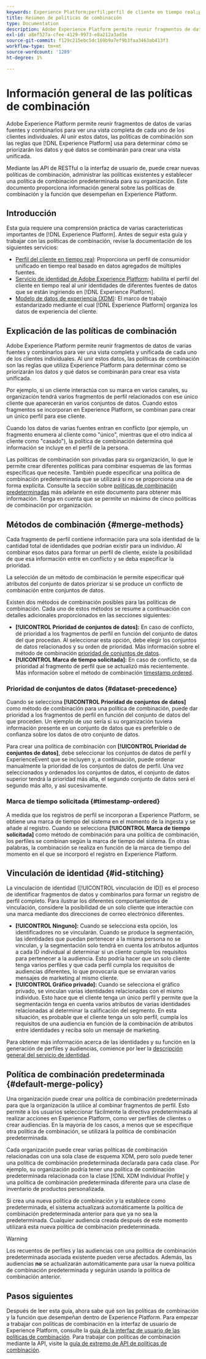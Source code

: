 ```yaml
---
keywords: Experience Platform;perfil;perfil de cliente en tiempo real;políticas de combinación;IU;interfaz de usuario;marca de tiempo ordenada;prioridad de conjuntos de datos
title: Resumen de políticas de combinación
type: Documentation
description: Adobe Experience Platform permite reunir fragmentos de datos de varias fuentes y combinarlos para ver una vista completa de cada cliente. Al unir estos datos, las políticas de combinación son las reglas que utiliza Experience Platform para determinar cómo se priorizarán los datos y qué datos se combinarán para crear la vista unificada.
exl-id: a8ef527a-cfee-4129-9973-e8a212a3ad1e
source-git-commit: f129c215ebc5dc169b9a7ef9b3faa3463ab413f3
workflow-type: tm+mt
source-wordcount: '1289'
ht-degree: 1%

---
```


# Información general de las políticas de combinación

Adobe Experience Platform permite reunir fragmentos de datos de varias fuentes y combinarlos para ver una vista completa de cada uno de los clientes individuales. Al unir estos datos, las políticas de combinación son las reglas que [!DNL Experience Platform] usa para determinar cómo se priorizarán los datos y qué datos se combinarán para crear una vista unificada.

Mediante las API de RESTful o la interfaz de usuario de, puede crear nuevas políticas de combinación, administrar las políticas existentes y establecer una política de combinación predeterminada para su organización. Este documento proporciona información general sobre las políticas de combinación y la función que desempeñan en Experience Platform.

## Introducción

Esta guía requiere una comprensión práctica de varias características importantes de [!DNL Experience Platform]. Antes de seguir esta guía y trabajar con las políticas de combinación, revise la documentación de los siguientes servicios:

* [Perfil del cliente en tiempo real](../home.md): Proporciona un perfil de consumidor unificado en tiempo real basado en datos agregados de múltiples fuentes.
* [Servicio de identidad de Adobe Experience Platform](../../identity-service/home.md): habilita el perfil del cliente en tiempo real al unir identidades de diferentes fuentes de datos que se están ingiriendo en [!DNL Experience Platform].
* [Modelo de datos de experiencia (XDM)](../../xdm/home.md): El marco de trabajo estandarizado mediante el cual [!DNL Experience Platform] organiza los datos de experiencia del cliente.

## Explicación de las políticas de combinación

Adobe Experience Platform permite reunir fragmentos de datos de varias fuentes y combinarlos para ver una vista completa y unificada de cada uno de los clientes individuales. Al unir estos datos, las políticas de combinación son las reglas que utiliza Experience Platform para determinar cómo se priorizarán los datos y qué datos se combinarán para crear esa vista unificada.

Por ejemplo, si un cliente interactúa con su marca en varios canales, su organización tendrá varios fragmentos de perfil relacionados con ese único cliente que aparecerán en varios conjuntos de datos. Cuando estos fragmentos se incorporan en Experience Platform, se combinan para crear un único perfil para ese cliente.

Cuando los datos de varias fuentes entran en conflicto (por ejemplo, un fragmento enumera al cliente como &quot;único&quot;, mientras que el otro indica al cliente como &quot;casado&quot;), la política de combinación determina qué información se incluye en el perfil de la persona.

Las políticas de combinación son privadas para su organización, lo que le permite crear diferentes políticas para combinar esquemas de las formas específicas que necesite. También puede especificar una política de combinación predeterminada que se utilizará si no se proporciona una de forma explícita. Consulte la sección sobre [políticas de combinación predeterminadas](#default-merge-policy) más adelante en este documento para obtener más información. Tenga en cuenta que se permite un máximo de cinco políticas de combinación por organización.

## Métodos de combinación {#merge-methods}

Cada fragmento de perfil contiene información para una sola identidad de la cantidad total de identidades que podrían existir para un individuo. Al combinar esos datos para formar un perfil de cliente, existe la posibilidad de que esa información entre en conflicto y se deba especificar la prioridad.

La selección de un método de combinación le permite especificar qué atributos del conjunto de datos priorizar si se produce un conflicto de combinación entre conjuntos de datos.

Existen dos métodos de combinación posibles para las políticas de combinación. Cada uno de estos métodos se resume a continuación con detalles adicionales proporcionados en las secciones siguientes:

* **[!UICONTROL Prioridad de conjuntos de datos]:** En caso de conflicto, dé prioridad a los fragmentos de perfil en función del conjunto de datos del que procedan. Al seleccionar esta opción, debe elegir los conjuntos de datos relacionados y su orden de prioridad. Más información sobre el método de combinación [prioridad de conjuntos de datos](#dataset-precedence).
* **[!UICONTROL Marca de tiempo solicitada]:** En caso de conflicto, se da prioridad al fragmento de perfil que se actualizó más recientemente. Más información sobre el método de combinación [timestamp ordered](#timestamp-ordered).

### Prioridad de conjuntos de datos {#dataset-precedence}

Cuando se selecciona **[!UICONTROL Prioridad de conjuntos de datos]** como método de combinación para una política de combinación, puede dar prioridad a los fragmentos de perfil en función del conjunto de datos del que proceden. Un ejemplo de uso sería si su organización tuviera información presente en un conjunto de datos que es preferible o de confianza sobre los datos de otro conjunto de datos.

Para crear una política de combinación con **[!UICONTROL Prioridad de conjuntos de datos]**, debe seleccionar los conjuntos de datos de perfil y ExperienceEvent que se incluyen y, a continuación, puede ordenar manualmente la prioridad de los conjuntos de datos de perfil. Una vez seleccionados y ordenados los conjuntos de datos, el conjunto de datos superior tendrá la prioridad más alta, el segundo conjunto de datos será el segundo más alto, y así sucesivamente.

### Marca de tiempo solicitada {#timestamp-ordered}

A medida que los registros de perfil se incorporan a Experience Platform, se obtiene una marca de tiempo del sistema en el momento de la ingesta y se añade al registro. Cuando se selecciona **[!UICONTROL Marca de tiempo solicitada]** como método de combinación para una política de combinación, los perfiles se combinan según la marca de tiempo del sistema. En otras palabras, la combinación se realiza en función de la marca de tiempo del momento en el que se incorporó el registro en Experience Platform.

## Vinculación de identidad {#id-stitching}

La vinculación de identidad ([!UICONTROL vinculación de ID]) es el proceso de identificar fragmentos de datos y combinarlos para formar un registro de perfil completo. Para ilustrar los diferentes comportamientos de vinculación, considere la posibilidad de un solo cliente que interactúe con una marca mediante dos direcciones de correo electrónico diferentes.

* **[!UICONTROL Ninguno]:** Cuando se selecciona esta opción, los identificadores no se vincularán. Cuando se produce la segmentación, las identidades que puedan pertenecer a la misma persona no se vinculan, y la segmentación solo tendrá en cuenta los atributos adjuntos a cada ID individual al determinar si un cliente cumple los requisitos para pertenecer a la audiencia. Esto podría hacer que un solo cliente tenga varios perfiles y que cada perfil cumpla los requisitos de audiencias diferentes, lo que provocaría que se enviaran varios mensajes de marketing al mismo cliente.
* **[!UICONTROL Gráfico privado]:** Cuando se selecciona el gráfico privado, se vinculan varias identidades relacionadas con el mismo individuo. Esto hace que el cliente tenga un único perfil y permite que la segmentación tenga en cuenta varios atributos de varias identidades relacionadas al determinar la calificación del segmento. En esta situación, es probable que el cliente tenga un solo perfil, cumpla los requisitos de una audiencia en función de la combinación de atributos entre identidades y reciba solo un mensaje de marketing.

Para obtener más información acerca de las identidades y su función en la generación de perfiles y audiencias, comience por leer la [descripción general del servicio de identidad](../../identity-service/home.md).

## Política de combinación predeterminada {#default-merge-policy}

Una organización puede crear una política de combinación predeterminada para que la organización la utilice al combinar fragmentos de perfil. Esto permite a los usuarios seleccionar fácilmente la directiva predeterminada al realizar acciones en Experience Platform, como ver perfiles de clientes o crear audiencias. En la mayoría de los casos, a menos que se especifique otra política de combinación, se utilizará la política de combinación predeterminada.

Cada organización puede crear varias políticas de combinación relacionadas con una sola clase de esquema XDM, pero solo puede tener una política de combinación predeterminada declarada para cada clase. Por ejemplo, su organización podría tener una política de combinación predeterminada relacionada con la clase [!DNL XDM Individual Profile] y una política de combinación predeterminada diferente para una clase de inventario de productos personalizada.

Si crea una nueva política de combinación y la establece como predeterminada, el sistema actualizará automáticamente la política de combinación predeterminada anterior para que ya no sea la predeterminada. Cualquier audiencia creada después de este momento utilizará esta nueva política de combinación predeterminada.

>[!WARNING]
>
>Los recuentos de perfiles y las audiencias con una política de combinación predeterminada asociada existente pueden verse afectados. Además, las audiencias **no** se actualizarán automáticamente para usar la nueva política de combinación predeterminada y seguirán usando la política de combinación anterior.

## Pasos siguientes

Después de leer esta guía, ahora sabe qué son las políticas de combinación y la función que desempeñan dentro de Experience Platform. Para empezar a trabajar con políticas de combinación en la interfaz de usuario de Experience Platform, consulte la [guía de la interfaz de usuario de las políticas de combinación](ui-guide.md). Para trabajar con políticas de combinación mediante la API, visite la [guía de extremo de API de políticas de combinación](../api/merge-policies.md).
